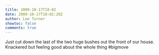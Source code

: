 ```yaml
---
title: 2009-10-17T18-02
date: 2009-10-17T18:02:20Z
author: Lee Turner
showtoc: false
comments: true
---
```


Just cut down the last of the two huge bushes out the front of our house. Knackered but feeling good about the whole thing #bigmove

